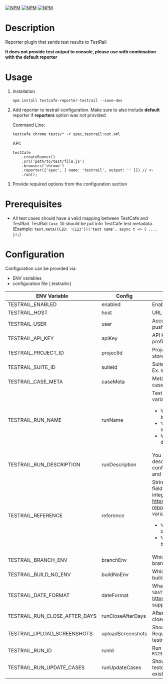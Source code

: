 [![NPM](https://img.shields.io/npm/v/testcafe-reporter-testrail)](https://www.npmjs.com/package/testcafe-reporter-testrail) [![NPM](https://img.shields.io/npm/l/testcafe-reporter-testrail)](https://github.com/DamianOsipiuk/testcafe-reporter-testrail/blob/master/LICENSE) [![NPM](https://img.shields.io/node/v/testcafe-reporter-testrail)](https://github.com/DamianOsipiuk/testcafe-reporter-testrail/blob/master/package.json)

# Description

Reporter plugin that sends test results to TestRail

**It does not provide test output to console, please use with combination with the default reporter**

# Usage

1. Installation

   `npm install testcafe-reporter-testrail --save-dev`

2. Add reporter to testrail configuration. Make sure to also include **default** reporter if **reporters** option was not provided

   Command Line:

   ```
   testcafe chrome tests/* -r spec,testrail:out.xml
   ```

   API:

   ```
   testCafe
       .createRunner()
       .src('path/to/test/file.js')
       .browsers('chrome')
       .reporter(['spec', { name: 'testrail', output: '' }]) // <-
       .run();
   ```

3. Provide required options from the configuration section

# Prerequisites

- All test cases should have a valid mapping between TestCafe and TestRail. TestRail `Case ID` should be put into TestCafe test metadata. (Example: `test.meta({CID: 'C123'})('test name', async t => { .... });`)

# Configuration

Configuration can be provided via:

- ENV variables
- configuration file (.testrailrc)

| ENV Variable                  | Config            | Description                                                                                                                                                                                                                                                                                                            |           Default           | Required |
| ----------------------------- | ----------------- | ---------------------------------------------------------------------------------------------------------------------------------------------------------------------------------------------------------------------------------------------------------------------------------------------------------------------- | :-------------------------: | :------: |
| TESTRAIL_ENABLED              | enabled           | Enables TestRail integration.                                                                                                                                                                                                                                                                                          |           `false`           |          |
| TESTRAIL_HOST                 | host              | URL of the TestRail instance.                                                                                                                                                                                                                                                                                          |                             |  `true`  |
| TESTRAIL_USER                 | user              | Account name which will be used to push results.                                                                                                                                                                                                                                                                       |                             |  `true`  |
| TESTRAIL_API_KEY              | apiKey            | API key which can be generated on the profile page in TestRail.                                                                                                                                                                                                                                                        |                             |  `true`  |
| TESTRAIL_PROJECT_ID           | projectId         | Project id in which test cases are stored. Ex. `P123`                                                                                                                                                                                                                                                                  |                             |  `true`  |
| TESTRAIL_SUITE_ID             | suiteId           | Suite id in which test cases are stored. Ex. `S123`                                                                                                                                                                                                                                                                    |                             |  `true`  |
| TESTRAIL_CASE_META            | caseMeta          | Meta attribute to be used to get TestRail case id mapping.                                                                                                                                                                                                                                                             |           `'CID'`           |          |
| TESTRAIL_RUN_NAME             | runName           | Test Run name. Configurable with variables <ul><li>`%BRANCH%` - see config option `branchEnv`</li><li>`%BUILD%` - see config option `buildNoEnv`</li><li>`%DATE%` - see config option `dateFormat`</li></ul>                                                                                                           | `%BRANCH%#%BUILD% - %DATE%` |          |
| TESTRAIL_RUN_DESCRIPTION      | runDescription    | You can provide you own Test Run description. If this option is not configured, it will contain test results and test coverage.                                                                                                                                                                                        |                             |          |
| TESTRAIL_REFERENCE            | reference         | String that will be added to the `refs` field in TestRail. This can enable integration with other tools like https://github.com/DamianOsipiuk/jest-reporter-testrail/. Configurable with variables <ul><li>`%BRANCH%` - see config option `branchEnv`</li><li>`%BUILD%` - see config option `buildNoEnv`</li></ul> |                             |          |
| TESTRAIL_BRANCH_ENV           | branchEnv         | Which ENV variable is used to store branch name on which tests are run.                                                                                                                                                                                                                                                |          `BRANCH`           |          |
| TESTRAIL_BUILD_NO_ENV         | buildNoEnv        | Which ENV variable is used to store build number of tests run.                                                                                                                                                                                                                                                         |       `BUILD_NUMBER`        |          |
| TESTRAIL_DATE_FORMAT          | dateFormat        | What date format should be used for `%DATE%` placeholder. https://momentjs.com/ formats supported.                                                                                                                                                                                                                     |    `YYYY-MM-DD HH:mm:ss`    |          |
| TESTRAIL_RUN_CLOSE_AFTER_DAYS | runCloseAfterDays | After how many days should reporter close old Runs in testrail.                                                                                                                                                                                                                                                        |                             |          |
| TESTRAIL_UPLOAD_SCREENSHOTS   | uploadScreenshots | Should upload screenshots to testrail. Requires test result edit enabled in testrail.                                                                                                                                                                                                                                  |           `false`           |          |
| TESTRAIL_RUN_ID               | runId             | Run id which test cases are stored. Ex `R123`                                                                                                                                                                                                                                                                          |                             |          |
| TESTRAIL_RUN_UPDATE_CASES     | runUpdateCases    | Should update run description and testcases to testrail. it only affects existing runs.                                                                                                                                                                                                                                |            `true`           |          |
